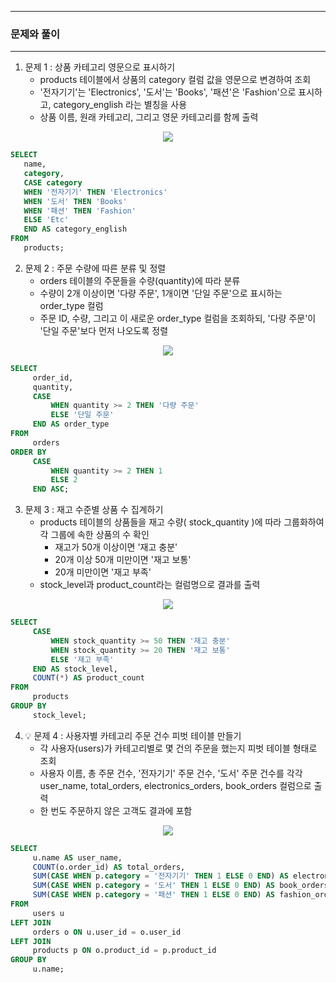 -----
### 문제와 풀이
-----
1. 문제 1 : 상품 카테고리 영문으로 표시하기
   - products 테이블에서 상품의 category 컬럼 값을 영문으로 변경하여 조회
   - '전자기기'는 'Electronics', '도서'는 'Books', '패션'은 'Fashion'으로 표시하고, category_english 라는 별칭을 사용
   - 상품 이름, 원래 카테고리, 그리고 영문 카테고리를 함께 출력
<div align="center">
<img src="https://github.com/user-attachments/assets/f8ab40c0-791e-4125-9558-574c6f7e4a0f">
</div>

```sql
SELECT
   name,
   category,
   CASE category
   WHEN '전자기기' THEN 'Electronics'
   WHEN '도서' THEN 'Books'
   WHEN '패션' THEN 'Fashion'
   ELSE 'Etc'
   END AS category_english
FROM
   products;
```

2. 문제 2 : 주문 수량에 따른 분류 및 정렬
   - orders 테이블의 주문들을 수량(quantity)에 따라 분류
   - 수량이 2개 이상이면 '다량 주문', 1개이면 '단일 주문'으로 표시하는 order_type 컬럼
   - 주문 ID, 수량, 그리고 이 새로운 order_type 컬럼을 조회하되, '다량 주문'이 '단일 주문'보다 먼저 나오도록 정렬
<div align="center">
<img src="https://github.com/user-attachments/assets/d57e1dd4-14a0-43ad-9be3-198d1685e35e">
</div>

```sql
SELECT
     order_id,
     quantity,
     CASE
         WHEN quantity >= 2 THEN '다량 주문'
         ELSE '단일 주문'
     END AS order_type
FROM
     orders
ORDER BY
     CASE
         WHEN quantity >= 2 THEN 1
         ELSE 2
     END ASC;
```

3. 문제 3 : 재고 수준별 상품 수 집계하기
   - products 테이블의 상품들을 재고 수량( stock_quantity )에 따라 그룹화하여 각 그룹에 속한 상품의 수 확인
      + 재고가 50개 이상이면 '재고 충분'
      + 20개 이상 50개 미만이면 '재고 보통'
      + 20개 미만이면 '재고 부족'
   - stock_level과 product_count라는 컬럼명으로 결과를 출력
<div align="center">
<img src="https://github.com/user-attachments/assets/782aeee9-1977-417e-a75e-c5d4bd7b1d11">
</div>

```sql
SELECT
     CASE
         WHEN stock_quantity >= 50 THEN '재고 충분'
         WHEN stock_quantity >= 20 THEN '재고 보통'
         ELSE '재고 부족'
     END AS stock_level,
     COUNT(*) AS product_count
FROM
     products
GROUP BY
     stock_level;
```

4. 💡 문제 4 : 사용자별 카테고리 주문 건수 피벗 테이블 만들기
   - 각 사용자(users)가 카테고리별로 몇 건의 주문을 했는지 피벗 테이블 형태로 조회
   - 사용자 이름, 총 주문 건수, '전자기기' 주문 건수, '도서' 주문 건수를 각각 user_name, total_orders, electronics_orders, book_orders 컬럼으로 출력
   - 한 번도 주문하지 않은 고객도 결과에 포함
<div align="center">
<img src="https://github.com/user-attachments/assets/cd87f4b9-3e6e-445d-a24e-f87fda082de9">
</div>

```sql
SELECT
     u.name AS user_name,
     COUNT(o.order_id) AS total_orders,
     SUM(CASE WHEN p.category = '전자기기' THEN 1 ELSE 0 END) AS electronics_orders,
     SUM(CASE WHEN p.category = '도서' THEN 1 ELSE 0 END) AS book_orders,
     SUM(CASE WHEN p.category = '패션' THEN 1 ELSE 0 END) AS fashion_orders
FROM
     users u
LEFT JOIN
     orders o ON u.user_id = o.user_id
LEFT JOIN
     products p ON o.product_id = p.product_id
GROUP BY
     u.name;
```
